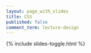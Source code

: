 ```yaml
---
layout: page_with_slides
title: CSS
published: false
comment_term: lecture-design
---
```


{% include slides-toggle.html %}
